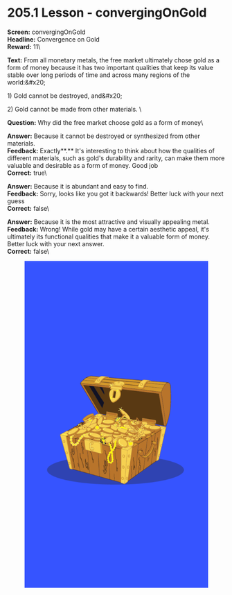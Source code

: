 # 205.1 Lesson - convergingOnGold

**Screen:** convergingOnGold\
**Headline:** Convergence on Gold\
**Reward:** 11\

**Text:** From all monetary metals, the free market ultimately chose gold as a form of money because it has two important qualities that keep its value stable over long periods of time and across many regions of the world:&amp;#x20;

1\) Gold cannot be destroyed, and&amp;#x20;

2\) Gold cannot be made from other materials.
\

**Question:** Why did the free market choose gold as a form of money\

**Answer:** Because it cannot be destroyed or synthesized from other materials.\
**Feedback:** Exactly**.** It&#x27;s interesting to think about how the qualities of different materials, such as gold&#x27;s durability and rarity, can make them more valuable and desirable as a form of money. Good job\
**Correct:** true\

**Answer:** Because it is abundant and easy to find.\
**Feedback:** Sorry, looks like you got it backwards! Better luck with your next guess\
**Correct:** false\

**Answer:** Because it is the most attractive and visually appealing metal.\
**Feedback:** Wrong! While gold may have a certain aesthetic appeal, it&#x27;s ultimately its functional qualities that make it a valuable form of money. Better luck with your next answer.\
**Correct:** false\


<figure><img src="../.gitbook/assets/205-01.png" alt=""><figcaption></figcaption></figure>

